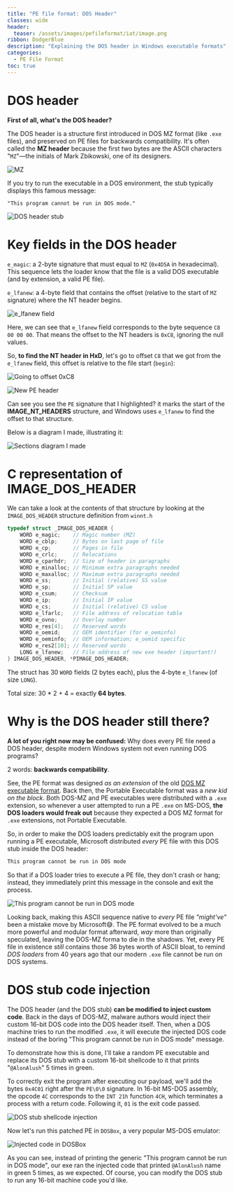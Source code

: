 ```yaml
---
title: "PE file format: DOS Header"
classes: wide
header:
  teaser: /assets/images/pefileformat/iat/image.png
ribbon: DodgerBlue
description: "Explaining the DOS header in Windows executable formats"
categories:
  - PE File Format
toc: true
---
```


# DOS header

**First of all, what's the DOS header?**

The DOS header is a structure first introduced in DOS MZ format (like `.exe` files), and preserved on PE files for backwards compatibility. It's often called the **MZ header** because the first two bytes are the ASCII characters "`MZ`"—the initials of Mark Zbikowski, one of its designers.

![MZ](/assets/images/pefileformat/dosheader/image.png)

If you try to run the executable in a DOS environment, the stub typically displays this famous message:
```
"This program cannot be run in DOS mode."
```
![DOS header stub](/assets/images/pefileformat/dosheader/image-1.png)

# Key fields in the DOS header

`e_magic`: a 2-byte signature that must equal to `MZ` (`0x4D5A` in hexadecimal). This sequence lets the loader know that the file is a valid DOS executable (and by extension, a valid PE file).

`e_lfanew`: a 4-byte field that contains the offset (relative to the start of `MZ` signature) where the NT header begins.

![e_lfanew field](/assets/images/pefileformat/dosheader/image-2.png)

Here, we can see that `e_lfanew` field corresponds to the byte sequence `C8 00 00 00`. That means the offset to the NT headers is `0xC8`, ignoring the null values.

So, **to find the NT header in HxD**, let's go to offset `C8` that we got from the `e_lfanew` field, this offset is relative to the file start (`begin`):

![Going to offset 0xC8](/assets/images/pefileformat/dosheader/image-3.png)

![New PE header](/assets/images/pefileformat/dosheader/header.gif)

Can see you see the `PE` signature that I highlighted? it marks the start of the **IMAGE_NT_HEADERS** structure, and Windows uses `e_lfanew` to find the offset to that structure.

Below is a diagram I made, illustrating it:

![Sections diagram I made](/assets/images/pefileformat/dosheader/diagram.png)

# C representation of IMAGE_DOS_HEADER

We can take a look at the contents of that structure by looking at the `IMAGE_DOS_HEADER` structure definition from `winnt.h`
```c
typedef struct _IMAGE_DOS_HEADER {  
    WORD e_magic;    // Magic number (MZ)
    WORD e_cblp;     // Bytes on last page of file
    WORD e_cp;       // Pages in file
    WORD e_crlc;     // Relocations
    WORD e_cparhdr;  // Size of header in paragraphs
    WORD e_minalloc; // Minimum extra paragraphs needed
    WORD e_maxalloc; // Maximum extra paragraphs needed
    WORD e_ss;       // Initial (relative) SS value
    WORD e_sp;       // Initial SP value
    WORD e_csum;     // Checksum
    WORD e_ip;       // Initial IP value
    WORD e_cs;       // Initial (relative) CS value
    WORD e_lfarlc;   // File address of relocation table
    WORD e_ovno;     // Overlay number
    WORD e_res[4];   // Reserved words
    WORD e_oemid;    // OEM identifier (for e_oeminfo)
    WORD e_oeminfo;  // OEM information; e_oemid specific
    WORD e_res2[10]; // Reserved words
    LONG e_lfanew;   // File address of new exe header (important!)
} IMAGE_DOS_HEADER, *PIMAGE_DOS_HEADER;
```

The struct has 30 `WORD` fields (2 bytes each), plus the 4-byte `e_lfanew` (of size `LONG`).

Total size: 30 * 2 + 4 = exactly **64 bytes**.

# Why is the DOS header still there?

**A lot of you right now may be confused:** Why does every PE file need a DOS header, despite modern Windows system not even running DOS programs?

2 words: **backwards compatibility**. 

See, the PE format was designed *as an extension* of the old [DOS MZ executable format](https://en.wikipedia.org/wiki/DOS_MZ_executable). Back then, the Portable Executable format was a *new kid on the block*. Both DOS-MZ and PE executables were distributed with a `.exe` extension, so whenever a user attempted to run a PE `.exe` on MS-DOS, **the DOS loaders would freak out** because they expected a DOS MZ format for `.exe` extensions, not Portable Executable. 

So, in order to make the DOS loaders predictably exit the program upon running a PE executable, Microsoft distributed *every* PE file with this DOS stub inside the DOS header:

```c
This program cannot be run in DOS mode
```

So that if a DOS loader tries to execute a PE file, they don't crash or hang; instead, they immediately print this message in the console and exit the process.

![This program cannot be run in DOS mode](/assets/images/pefileformat/dosheader/loader.png)

Looking back, making this ASCII sequence native to *every* PE file *"might've"* been a mistake move by Microsoft😅. The PE format evolved to be a much more powerful and modular format afterward, *way* more than originally speculated, leaving the DOS-MZ forma to die in the shadows. Yet, every PE file in existence *still* contains those 36 bytes worth of ASCII bloat, to remind *DOS loaders* from 40 years ago that our modern `.exe` file cannot be run on DOS systems.

# DOS stub code injection

The DOS header (and the DOS stub) **can be modified to inject custom code**. Back in the days of DOS-MZ, malware authors would inject their custom 16-bit DOS code into the DOS header itself. Then, when a DOS machine tries to run the modified `.exe`, it will execute the injected DOS code instead of the boring "This program cannot be run in DOS mode" message. 

To demonstrate how this is done, I'll take a random PE executable and replace its DOS stub with a custom 16-bit shellcode to it that prints "`@AlonAlush`" 5 times in green.

To correctly exit the program after executing our payload, we'll add the bytes `0x4C01` right after the `PE\0\0` signature. In 16-bit MS-DOS assembly, the opcode `4C` corresponds to the `INT 21h` function `4CH`, which terminates a process with a return code. Following it, `01` is the exit code passed.

![DOS stub shellcode injection](/assets/images/pefileformat/dosheader/doshellcode.png)

Now let's run this patched PE in `DOSBox`, a very popular MS-DOS emulator:

![Injected code in DOSBox](/assets/images/pefileformat/dosheader/result.png)

As you can see, instead of printing the generic "This program cannot be run in DOS mode", our exe ran the injected code that printed `@AlonAlush` name in green 5 times, as we expected. Of course, you can modify the DOS stub to run any 16-bit machine code you'd like.

